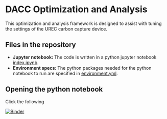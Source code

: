 # DACC Optimization and Analysis

This optimization and analysis framework is designed to assist with tuning the settings of the UREC carbon capture device.

## Files in the repository

* <b>Jupyter notebook: </b> The code is written in a python jupyter notebook [index.ipynb](./index.ipynb). 
* <b>Environment specs: </b> The python packages needed for the python notebook to run are specified in [environment.yml](./environment.yml). 

## Opening the python notebook

Click the following 

[![Binder](https://mybinder.org/badge_logo.svg)](https://mybinder.org/v2/gh/danikam/DACC_Analysis/main?labpath=https%3A%2F%2Fgithub.com%2Fdanikam%2FDACC_Analysis%2Fblob%2Fmain%2Findex.ipynb)
